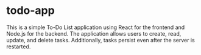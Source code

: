 # todo-app
This is a simple To-Do List application using React for the frontend and Node.js for the backend. The application allows users to create, read, update, and delete tasks. Additionally, tasks persist even after the server is restarted.
